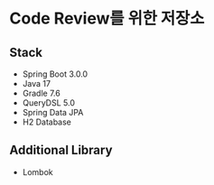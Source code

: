# Code Review를 위한 저장소
## Stack
- Spring Boot 3.0.0
- Java 17
- Gradle 7.6
- QueryDSL 5.0
- Spring Data JPA 
- H2 Database

## Additional Library
- Lombok
